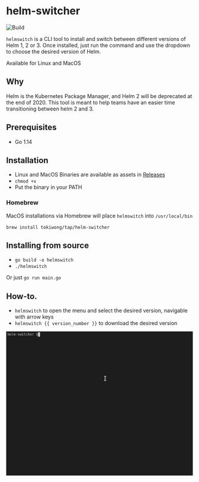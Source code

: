 # helm-switcher

![Build](https://github.com/tokiwong/helm-switcher/workflows/Build/badge.svg)

`helmswitch` is a CLI tool to install and switch between different versions of Helm 1, 2 or 3.  Once installed, just run the command and use the dropdown to choose the desired version of Helm.

Available for Linux and MacOS

## Why

Helm is the Kubernetes Package Manager, and Helm 2 will be deprecated at the end of 2020.  This tool is meant to help teams have an easier time transitioning between helm 2 and 3.


## Prerequisites 

- Go 1.14

## Installation

- Linux and MacOS Binaries are available as assets in [Releases](https://github.com/tokiwong/helm-switcher/releases)
- `chmod +x`
- Put the binary in your PATH

### Homebrew 

MacOS installations via Homebrew will place `helmswitch` into `/usr/local/bin`
```
brew install tokiwong/tap/helm-switcher
```

## Installing from source

- `go build -o helmswitch`
- `./helmswitch`

Or just `go run main.go`

## How-to.
- `helmswitch` to open the menu and select the desired version, navigable with arrow keys
- `helmswitch {{ version_number }}` to download the desired version

![helmswitch demo](demo/demo.gif)
